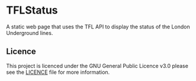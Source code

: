 # TFLStatus

A static web page that uses the TFL API to display the status of the London Underground lines.

## Licence

This project is licenced under the GNU General Public Licence v3.0 please see the [LICENCE](LICENCE) file for more information.